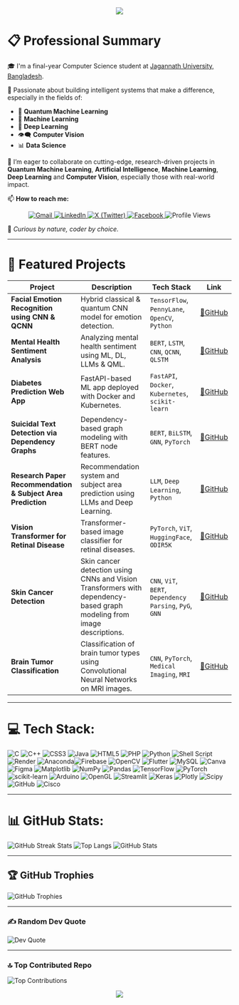 <div align="center">
  <img src="https://capsule-render.vercel.app/api?type=waving&height=250&color=gradient&text=I'm%20Najnin%20Shirin!&fontColor=black&animation=twinkling&textBg=false&fontAlign=50&fontSize=50&rotate=0&descAlign=50&desc=ML%20|%20DL%20|%20Quantum%20ML%20|%20Data%20Science%20Enthusiast&descSize=30&descAlignY=46&fontAlignY=25" />
</div>

# 📋 Professional Summary
🎓 I'm a final-year Computer Science student at [Jagannath University, Bangladesh](https://www.jnu.ac.bd/).

🚀 Passionate about building intelligent systems that make a difference, especially in the fields of:
- 🧬 **Quantum Machine Learning**
- 🧠 **Machine Learning**
- 🤖 **Deep Learning**
- 👁️‍🗨️ **Computer Vision**
- 📊 **Data Science**
  
👯 I’m eager to collaborate on cutting-edge, research-driven projects in **Quantum Machine Learning**, **Artificial Intelligence**, **Machine Learning**, **Deep Learning** and **Computer Vision**, especially those with real-world impact.

📫 **How to reach me:**

<div align="center">
  <a href="mailto:najninshirin26@gmail.com">
    <img src="https://img.shields.io/badge/Gmail-D14836?style=for-the-badge&logo=gmail&logoColor=white" alt="Gmail" />
  </a>
  <a href="https://www.linkedin.com/in/najnin-shirin-a909262a6" target="_blank">
    <img src="https://img.shields.io/badge/LinkedIn-0077B5?style=for-the-badge&logo=linkedin&logoColor=white" alt="LinkedIn" />
  </a>
  <a href="https://x.com/Najnin26" target="_blank">
    <img src="https://img.shields.io/badge/X-000000?style=for-the-badge&logo=twitter&logoColor=white" alt="X (Twitter)" />
  </a>
  <a href="https://www.facebook.com/najninshirin" target="_blank">
    <img src="https://img.shields.io/badge/Facebook-1877F2?style=for-the-badge&logo=facebook&logoColor=white" alt="Facebook" />
  </a>
  <img src="https://visitor-badge.laobi.icu/badge?page_id=najnin26" alt="Profile Views" />
</div>



🌱 _Curious by nature, coder by choice._

---

# 🚀 Featured Projects

| Project | Description | Tech Stack | Link |
|---------|-------------|------------|------|
| **Facial Emotion Recognition using CNN & QCNN** | Hybrid classical & quantum CNN model for emotion detection. | `TensorFlow`, `PennyLane`, `OpenCV`, `Python` | [🔗GitHub](https://github.com/najnin26/Facial-Emotion-Recognition) |
| **Mental Health Sentiment Analysis** | Analyzing mental health sentiment using ML, DL, LLMs & QML. | `BERT`, `LSTM`, `CNN`, `QCNN`, `QLSTM` | [🔗GitHub](https://github.com/najnin26/Mental-Health-Sentiment-Analysis) |
| **Diabetes Prediction Web App** | FastAPI-based ML app deployed with Docker and Kubernetes. | `FastAPI`, `Docker`, `Kubernetes`, `scikit-learn` | [🔗GitHub](https://github.com/najnin26/Cloud-Computing-Project) |
| **Suicidal Text Detection via Dependency Graphs** |  Dependency-based graph modeling with BERT node features. | `BERT`, `BiLSTM`, `GNN`, `PyTorch` | [🔗GitHub](https://github.com/najnin26/Suicide-Risk-Detection) |
| **Research Paper Recommendation & Subject Area Prediction** | Recommendation system and subject area prediction using LLMs and Deep Learning. | `LLM`, `Deep Learning`, `Python` | [🔗GitHub](https://github.com/najnin26/Research-Paper-Recommandation-System) |
| **Vision Transformer for Retinal Disease** | Transformer-based image classifier for retinal diseases. | `PyTorch`, `ViT`, `HuggingFace`, `ODIR5K` | [🔗GitHub](https://github.com/najnin26/Retinal-Disease) |
| **Skin Cancer Detection** | Skin cancer detection using CNNs and Vision Transformers with dependency-based graph modeling from image descriptions. | `CNN`, `ViT`, `BERT`, `Dependency Parsing`, `PyG`, `GNN` | [🔗GitHub](https://github.com/najnin26/Skin-Cancer-Detection) |
| **Brain Tumor Classification**    | Classification of brain tumor types using Convolutional Neural Networks on MRI images.                | `CNN`, `PyTorch`, `Medical Imaging`, `MRI`               | [🔗GitHub](https://github.com/najnin26/Brain-Tumor-Classification)     |




---

# 💻 Tech Stack:
![C](https://img.shields.io/badge/c-%2300599C.svg?style=for-the-badge&logo=c&logoColor=white) ![C++](https://img.shields.io/badge/c++-%2300599C.svg?style=for-the-badge&logo=c%2B%2B&logoColor=white) ![CSS3](https://img.shields.io/badge/css3-%231572B6.svg?style=for-the-badge&logo=css3&logoColor=white) ![Java](https://img.shields.io/badge/java-%23ED8B00.svg?style=for-the-badge&logo=openjdk&logoColor=white) ![HTML5](https://img.shields.io/badge/html5-%23E34F26.svg?style=for-the-badge&logo=html5&logoColor=white) ![PHP](https://img.shields.io/badge/php-%23777BB4.svg?style=for-the-badge&logo=php&logoColor=white) ![Python](https://img.shields.io/badge/python-3670A0?style=for-the-badge&logo=python&logoColor=ffdd54) ![Shell Script](https://img.shields.io/badge/shell_script-%23121011.svg?style=for-the-badge&logo=gnu-bash&logoColor=white) ![Render](https://img.shields.io/badge/Render-%46E3B7.svg?style=for-the-badge&logo=render&logoColor=white) ![Anaconda](https://img.shields.io/badge/Anaconda-%2344A833.svg?style=for-the-badge&logo=anaconda&logoColor=white)![Firebase](https://img.shields.io/badge/firebase-%23039BE5.svg?style=for-the-badge&logo=firebase) ![OpenCV](https://img.shields.io/badge/opencv-%23white.svg?style=for-the-badge&logo=opencv&logoColor=white) ![Flutter](https://img.shields.io/badge/Flutter-%2302569B.svg?style=for-the-badge&logo=Flutter&logoColor=white) ![MySQL](https://img.shields.io/badge/mysql-%2300000f.svg?style=for-the-badge&logo=mysql&logoColor=white) ![Canva](https://img.shields.io/badge/Canva-%2300C4CC.svg?style=for-the-badge&logo=Canva&logoColor=white) ![Figma](https://img.shields.io/badge/figma-%23F24E1E.svg?style=for-the-badge&logo=figma&logoColor=white) ![Matplotlib](https://img.shields.io/badge/Matplotlib-%23ffffff.svg?style=for-the-badge&logo=Matplotlib&logoColor=black) ![NumPy](https://img.shields.io/badge/numpy-%23013243.svg?style=for-the-badge&logo=numpy&logoColor=white) ![Pandas](https://img.shields.io/badge/pandas-%23150458.svg?style=for-the-badge&logo=pandas&logoColor=white) ![TensorFlow](https://img.shields.io/badge/TensorFlow-%23FF6F00.svg?style=for-the-badge&logo=TensorFlow&logoColor=white) ![PyTorch](https://img.shields.io/badge/PyTorch-%23EE4C2C.svg?style=for-the-badge&logo=PyTorch&logoColor=white) ![scikit-learn](https://img.shields.io/badge/scikit--learn-%23F7931E.svg?style=for-the-badge&logo=scikit-learn&logoColor=white) 
![Arduino](https://img.shields.io/badge/-Arduino-00979D?style=for-the-badge&logo=Arduino&logoColor=white) ![OpenGL](https://img.shields.io/badge/OpenGL-%23FFFFFF.svg?style=for-the-badge&logo=opengl) ![Streamlit](https://img.shields.io/badge/Streamlit-%23FE4B4B.svg?style=for-the-badge&logo=streamlit&logoColor=white) ![Keras](https://img.shields.io/badge/Keras-%23D00000.svg?style=for-the-badge&logo=Keras&logoColor=white)
![Plotly](https://img.shields.io/badge/Plotly-%233F4F75.svg?style=for-the-badge&logo=plotly&logoColor=white) ![Scipy](https://img.shields.io/badge/SciPy-%230C55A5.svg?style=for-the-badge&logo=scipy&logoColor=%white) ![GitHub](https://img.shields.io/badge/github-%23121011.svg?style=for-the-badge&logo=github&logoColor=white) ![Cisco](https://img.shields.io/badge/cisco-%23049fd9.svg?style=for-the-badge&logo=cisco&logoColor=black) 

---

# 📊 GitHub Stats:

<picture>
  <source srcset="https://github-readme-streak-stats.herokuapp.com/?user=najnin26&theme=radical&hide_border=false" media="(prefers-color-scheme: dark)" />
  <source srcset="https://github-readme-streak-stats.herokuapp.com/?user=najnin26&theme=default&hide_border=false" media="(prefers-color-scheme: light)" />
  <img src="https://github-readme-streak-stats.herokuapp.com/?user=najnin26&theme=radical&hide_border=false" alt="GitHub Streak Stats" />
</picture>

<picture>
  <source srcset="https://github-readme-stats.vercel.app/api/top-langs/?username=najnin26&theme=radical&layout=compact&hide_border=false&count_private=true" media="(prefers-color-scheme: dark)" />
  <source srcset="https://github-readme-stats.vercel.app/api/top-langs/?username=najnin26&theme=default&layout=compact&hide_border=false&count_private=true" media="(prefers-color-scheme: light)" />
  <img src="https://github-readme-stats.vercel.app/api/top-langs/?username=najnin26&theme=radical&layout=compact&hide_border=false&count_private=true" alt="Top Langs" />
</picture>

<picture>
  <source srcset="https://github-readme-stats.vercel.app/api?username=najnin26&theme=radical&hide_border=false&count_private=true" media="(prefers-color-scheme: dark)" />
  <source srcset="https://github-readme-stats.vercel.app/api?username=najnin26&theme=default&hide_border=false&count_private=true" media="(prefers-color-scheme: light)" />
  <img src="https://github-readme-stats.vercel.app/api?username=najnin26&theme=radical&hide_border=false&count_private=true" alt="GitHub Stats" />
</picture>

---

## 🏆 GitHub Trophies

<picture>
  <source srcset="https://github-profile-trophy.vercel.app/?username=najnin26&theme=radical&no-frame=false&no-bg=false&margin-w=4" media="(prefers-color-scheme: dark)" />
  <source srcset="https://github-profile-trophy.vercel.app/?username=najnin26&theme=flat&no-frame=false&no-bg=false&margin-w=4" media="(prefers-color-scheme: light)" />
  <img src="https://github-profile-trophy.vercel.app/?username=najnin26&theme=radical&no-frame=false&no-bg=false&margin-w=4" alt="GitHub Trophies" />
</picture>

---

### ✍️ Random Dev Quote

<picture>
  <source srcset="https://quotes-github-readme.vercel.app/api?type=horizontal&theme=radical" media="(prefers-color-scheme: dark)" />
  <source srcset="https://quotes-github-readme.vercel.app/api?type=horizontal&theme=light" media="(prefers-color-scheme: light)" />
  <img src="https://quotes-github-readme.vercel.app/api?type=horizontal&theme=radical" alt="Dev Quote" />
</picture>

---

### 🔝 Top Contributed Repo

<picture>
  <source srcset="https://github-contributor-stats.vercel.app/api?username=najnin26&limit=5&theme=radical&combine_all_yearly_contributions=true" media="(prefers-color-scheme: dark)" />
  <source srcset="https://github-contributor-stats.vercel.app/api?username=najnin26&limit=5&theme=light&combine_all_yearly_contributions=true" media="(prefers-color-scheme: light)" />
  <img src="https://github-contributor-stats.vercel.app/api?username=najnin26&limit=5&theme=radical&combine_all_yearly_contributions=true" alt="Top Contributions" />
</picture>

<div align="center"> 
  <p>
    <img src="https://github-readme-activity-graph.vercel.app/graph?username=najnin26&theme=github&hide_border=true" />
  </p>
</div>




